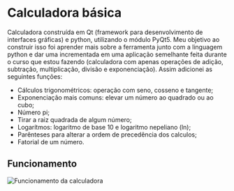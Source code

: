 # Calculadora básica
Calculadora construída em Qt (framework para desenvolvimento de 
interfaces gráficas) e python, utilizando o módulo PyQt5. Meu 
objetivo ao construir isso foi aprender mais sobre a ferramenta 
junto com a linguagem python e dar uma incrementada em uma
aplicação semelhante feita durante o curso que estou fazendo 
(calculadora com apenas operações de adição, subtração, multiplicação, 
divisão e exponenciação). Assim adicionei as seguintes funções:

* Cálculos trigonométricos: operação com seno, cosseno e tangente;
* Exponenciação mais comuns: elevar um número ao quadrado ou ao cubo;
* Número pi;
* Tirar a raiz quadrada de algum número;
* Logarítmos: logaritmo de base 10 e logaritmo nepeliano (ln);
* Parênteses para alterar a ordem de precedência dos calculos;
* Fatorial de um número.

## Funcionamento
![Funcionamento da calculadora](https://imgur.com/gallery/uRm266f)
